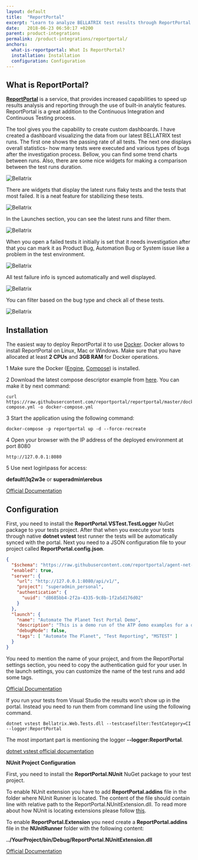 ```yaml
---
layout: default
title:  "ReportPortal"
excerpt: "Learn to analyze BELLATRIX test results through ReportPortal."
date:   2018-06-23 06:50:17 +0200
parent: product-integrations
permalink: /product-integrations/reportportal/
anchors:
  what-is-reportportal: What Is ReportPortal?
  installation: Installation
  configuration: Configuration
---
```

What is ReportPortal?
-------
**[ReportPortal](http://reportportal.io/)** is a service, that provides increased capabilities to speed up results analysis and reporting through the use of built-in analytic features. ReportPortal is a great addition to the Continuous Integration and Continuous Testing process.

The tool gives you the capability to create custom dashboards. I have created a dashboard visualizing the data from our latest BELLATRIX test runs. The first one shows the passing rate of all tests. The next one displays overall statistics- how many tests were executed and various types of bugs after the investigation process. Bellow, you can find some trend charts between runs. Also, there are some nice widgets for making a comparison between the test runs duration. 

![Bellatrix](images/reportportal-configurable-dashboards.png)

There are widgets that display the latest runs flaky tests and the tests that most failed. It is a neat feature for stabilizing these tests.

![Bellatrix](images/reportportal-configurable-dashboards2.png)

In the Launches section, you can see the latest runs and filter them.

![Bellatrix](images/reportportal-all-launches.png)

When you open a failed tests it initially is set that it needs investigation after that you can mark it as Product Bug, Automation Bug or System issue like a problem in the test environment.

![Bellatrix](images/report-portal-investigation.png)

All test failure info is synced automatically and well displayed.

![Bellatrix](images/report-portal-errors-visualisation.png)

You can filter based on the bug type and check all of these tests.

![Bellatrix](images/reportportal-filters.png)


Installation
------------------
The easiest way to deploy ReportPortal it to use [Docker](https://docs.docker.com/). Docker allows to install ReportPortal on Linux, Mac or Windows. Make sure that you have allocated at least **2 CPUs** and **3GB RAM** for Docker operations.

1 Make sure the Docker ([Engine](https://docs.docker.com/engine/installation/), [Compose](https://docs.docker.com/compose/install/)) is installed.

2 Download the latest compose descriptor example from [here](https://github.com/reportportal/reportportal/blob/master/docker-compose.yml). You can make it by next command:

```
curl https://raw.githubusercontent.com/reportportal/reportportal/master/docker-compose.yml -o docker-compose.yml
```

3 Start the application using the following command:

```
docker-compose -p reportportal up -d --force-recreate
```

4 Open your browser with the IP address of the deployed environment at port 8080

```
http://127.0.0.1:8080
```

5 Use next login\pass for access:

**default\1q2w3e** or **superadmin\erebus**

[Official Documentation](http://reportportal.io/docs/Installation-steps)

Configuration
-------------
First, you need to install the **ReportPortal.VSTest.TestLogger** NuGet package to your tests project.
After that when you execute your tests through native **dotnet vstest** test runner the tests will be automatically synced with the portal. Next you need to a JSON configuration file to your project called **ReportPortal.config.json**.
```json
{
  "$schema": "https://raw.githubusercontent.com/reportportal/agent-net-vstest/master/ReportPortal.VSTest.TestLogger/ReportPortal.config.schema",
  "enabled": true,
  "server": {
    "url": "http://127.0.0.1:8080/api/v1/",
    "project": "superadmin_personal",
    "authentication": {
      "uuid": "d8685bb4-2f2a-4335-9c8b-1f2a5d176d02"
    }
  },
  "launch": {
    "name": "Automate The Planet Test Portal Demo",
    "description": "This is a demo run of the ATP demo examples for a demonstration of Test Portal integration with MSTest tests.",
    "debugMode": false,
    "tags": [ "Automate The Planet", "Test Reporting", "MSTEST" ]
  }
}
```
You need to mention the name of your project, and from the ReportPortal settings section, you need to copy the authentication guid for your user. In the launch settings, you can customize the name of the test runs and add some tags.

[Official Documentation](https://github.com/reportportal/agent-net-vstest)

If you run your tests from Visual Studio the results won't show up in the portal. Instead you need to run them from command line using the following command.

```
dotnet vstest Bellatrix.Web.Tests.dll --testcasefilter:TestCategory=CI --logger:ReportPortal
```

The most important part is mentioning the logger **--logger:ReportPortal**.

[dotnet vstest official documentation](https://docs.microsoft.com/en-us/dotnet/core/tools/dotnet-vstest?tabs=netcore21)

**NUnit Project Configuration**

First, you need to install the **ReportPortal.NUnit** NuGet package to your test project.

To enable NUnit extension you have to add **ReportPortal.addins** file in the folder where NUnit Runner is located. The content of the file should contain line with relative path to the ReportPortal.NUnitExtension.dll. To read more about how NUnit is locating extensions please follow [this](https://github.com/nunit/docs/wiki/Engine-Extensibility#locating-addins).

To enable **ReportPortal.Extension** you need create a **ReportPortal.addins** file in the **NUnitRunner** folder with the following content:

**../YourProject/bin/Debug/ReportPortal.NUnitExtension.dll**

[Official Documentation](https://github.com/reportportal/agent-net-nunit)